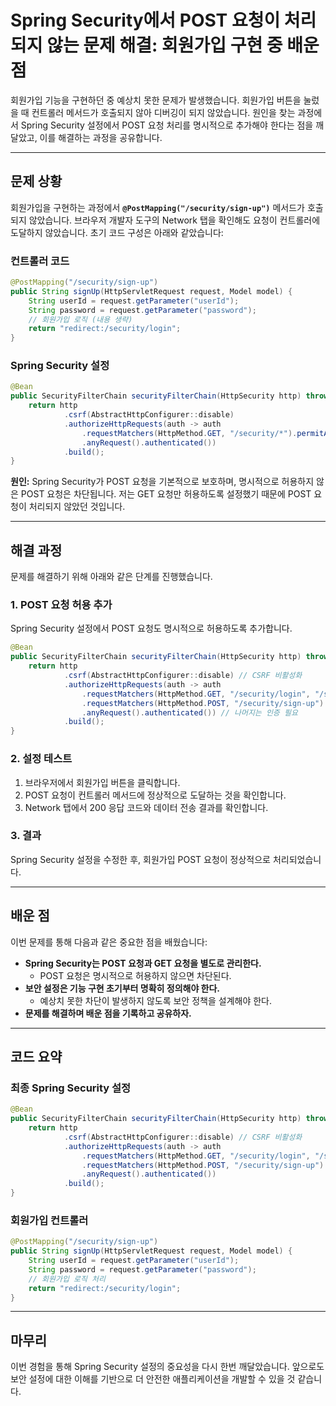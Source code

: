 # Spring Security에서 POST 요청이 처리되지 않는 문제 해결: 회원가입 구현 중 배운 점

회원가입 기능을 구현하던 중 예상치 못한 문제가 발생했습니다. 회원가입 버튼을 눌렀을 때 컨트롤러 메서드가 호출되지 않아 디버깅이 되지 않았습니다. 원인을 찾는 과정에서 Spring Security 설정에서 POST 요청 처리를 명시적으로 추가해야 한다는 점을 깨달았고, 이를 해결하는 과정을 공유합니다.

---

## 문제 상황

회원가입을 구현하는 과정에서 **`@PostMapping("/security/sign-up")`** 메서드가 호출되지 않았습니다. 브라우저 개발자 도구의 Network 탭을 확인해도 요청이 컨트롤러에 도달하지 않았습니다. 초기 코드 구성은 아래와 같았습니다:

### 컨트롤러 코드
```java
@PostMapping("/security/sign-up")
public String signUp(HttpServletRequest request, Model model) {
    String userId = request.getParameter("userId");
    String password = request.getParameter("password");
    // 회원가입 로직 (내용 생략)
    return "redirect:/security/login";
}
```

### Spring Security 설정
```java
@Bean
public SecurityFilterChain securityFilterChain(HttpSecurity http) throws Exception {
    return http
            .csrf(AbstractHttpConfigurer::disable)
            .authorizeHttpRequests(auth -> auth
                .requestMatchers(HttpMethod.GET, "/security/*").permitAll()
                .anyRequest().authenticated())
            .build();
}
```

**원인:** Spring Security가 POST 요청을 기본적으로 보호하며, 명시적으로 허용하지 않은 POST 요청은 차단됩니다. 저는 GET 요청만 허용하도록 설정했기 때문에 POST 요청이 처리되지 않았던 것입니다.

---

## 해결 과정

문제를 해결하기 위해 아래와 같은 단계를 진행했습니다.

### 1. POST 요청 허용 추가
Spring Security 설정에서 POST 요청도 명시적으로 허용하도록 추가합니다.

```java
@Bean
public SecurityFilterChain securityFilterChain(HttpSecurity http) throws Exception {
    return http
            .csrf(AbstractHttpConfigurer::disable) // CSRF 비활성화
            .authorizeHttpRequests(auth -> auth
                .requestMatchers(HttpMethod.GET, "/security/login", "/security/sign-up").permitAll() // GET 허용
                .requestMatchers(HttpMethod.POST, "/security/sign-up").permitAll() // POST 허용
                .anyRequest().authenticated()) // 나머지는 인증 필요
            .build();
}
```

### 2. 설정 테스트
1. 브라우저에서 회원가입 버튼을 클릭합니다.
2. POST 요청이 컨트롤러 메서드에 정상적으로 도달하는 것을 확인합니다.
3. Network 탭에서 200 응답 코드와 데이터 전송 결과를 확인합니다.

### 3. 결과
Spring Security 설정을 수정한 후, 회원가입 POST 요청이 정상적으로 처리되었습니다.

---

## 배운 점

이번 문제를 통해 다음과 같은 중요한 점을 배웠습니다:

- **Spring Security는 POST 요청과 GET 요청을 별도로 관리한다.**
  - POST 요청은 명시적으로 허용하지 않으면 차단된다.
- **보안 설정은 기능 구현 초기부터 명확히 정의해야 한다.**
  - 예상치 못한 차단이 발생하지 않도록 보안 정책을 설계해야 한다.
- **문제를 해결하며 배운 점을 기록하고 공유하자.**

---

## 코드 요약

### 최종 Spring Security 설정
```java
@Bean
public SecurityFilterChain securityFilterChain(HttpSecurity http) throws Exception {
    return http
            .csrf(AbstractHttpConfigurer::disable) // CSRF 비활성화
            .authorizeHttpRequests(auth -> auth
                .requestMatchers(HttpMethod.GET, "/security/login", "/security/sign-up").permitAll()
                .requestMatchers(HttpMethod.POST, "/security/sign-up").permitAll()
                .anyRequest().authenticated())
            .build();
}
```

### 회원가입 컨트롤러
```java
@PostMapping("/security/sign-up")
public String signUp(HttpServletRequest request, Model model) {
    String userId = request.getParameter("userId");
    String password = request.getParameter("password");
    // 회원가입 로직 처리
    return "redirect:/security/login";
}
```

---

## 마무리

이번 경험을 통해 Spring Security 설정의 중요성을 다시 한번 깨달았습니다. 앞으로도 보안 설정에 대한 이해를 기반으로 더 안전한 애플리케이션을 개발할 수 있을 것 같습니다.


